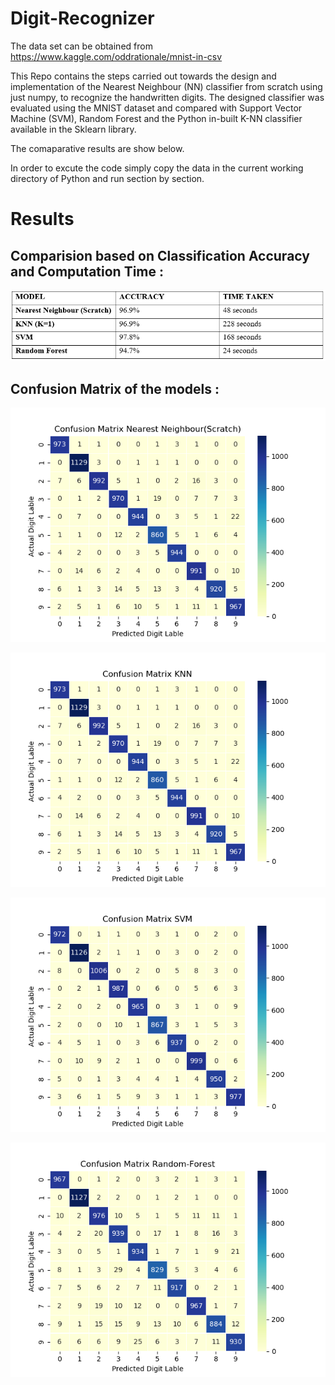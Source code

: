 # Digit-Recognizer

The data set can be obtained from https://www.kaggle.com/oddrationale/mnist-in-csv

This Repo contains the steps carried out towards  the design and  implementation of the Nearest Neighbour (NN) classifier from scratch using just numpy, to recognize the handwritten digits. The designed classifier was evaluated using the MNIST dataset and compared with Support Vector Machine (SVM), Random Forest and the Python in-built K-NN classifier available in the Sklearn library.

The comaparative results are show below.

In order to excute the code simply copy the data in the current working directory of Python and run section by section.

# Results

## Comparision based on Classification Accuracy and Computation Time :

![](Results/ComparisionT.PNG)

## Confusion Matrix of the models :
![](Results/NN.png)

![](Results/KNN.png)

![](Results/SVM.png)

![](Results/RF.png)





